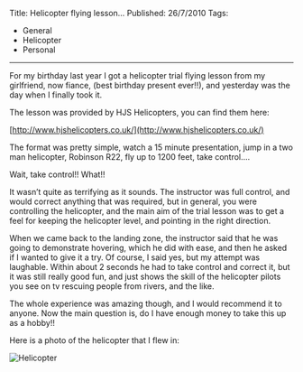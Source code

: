 Title: Helicopter flying lesson…
Published: 26/7/2010
Tags:
- General
- Helicopter
- Personal
---

For my birthday last year I got a helicopter trial flying lesson from my girlfriend, now fiance, (best birthday present ever!!), and yesterday was the day when I finally took it.

The lesson was provided by HJS Helicopters, you can find them here:

[http://www.hjshelicopters.co.uk/](http://www.hjshelicopters.co.uk/)

The format was pretty simple, watch a 15 minute presentation, jump in a two man helicopter, Robinson R22, fly up to 1200 feet, take control….

Wait, take control!! What!!

It wasn’t quite as terrifying as it sounds. The instructor was full control, and would correct anything that was required, but in general, you were controlling the helicopter, and the main aim of the trial lesson was to get a feel for keeping the helicopter level, and pointing in the right direction.

When we came back to the landing zone, the instructor said that he was going to demonstrate hovering, which he did with ease, and then he asked if I wanted to give it a try. Of course, I said yes, but my attempt was laughable. Within about 2 seconds he had to take control and correct it, but it was still really good fun, and just shows the skill of the helicopter pilots you see on tv rescuing people from rivers, and the like.

The whole experience was amazing though, and I would recommend it to anyone. Now the main question is, do I have enough money to take this up as a hobby!!

Here is a photo of the helicopter that I flew in:

![Helicopter](https://gep13wpstorage.blob.core.windows.net/gep13/2010/7/26/c9666e2e-5baf-4264-baba-4f79d895f72a.jpg)